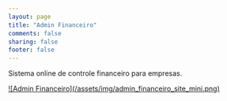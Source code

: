 ```yaml
---
layout: page
title: "Admin Financeiro"
comments: false
sharing: false
footer: false
---
```


Sistema online de controle financeiro para empresas.

<a href="/assets/img/admin_financeiro_site.png">
  ![Admin Financeiro](/assets/img/admin_financeiro_site_mini.png)
</a>